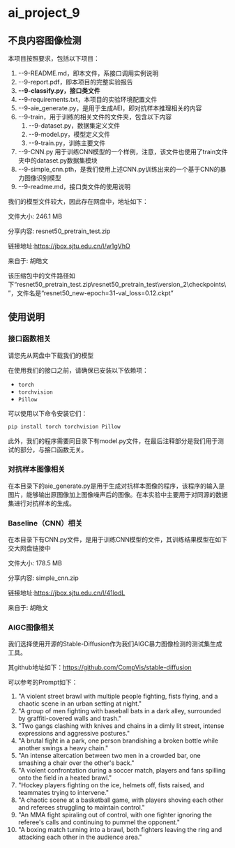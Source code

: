 # ai_project_9

## 不良内容图像检测

本项目按照要求，包括以下项目：

1. --9-README.md，即本文件，系接口调用实例说明
2. --9-report.pdf，即本项目的完整实验报告
3. **--9-classify.py，接口类文件**
4. --9-requirements.txt，本项目的实验环境配置文件
5. --9-aie_generate.py，是用于生成AEI，即对抗样本推理相关的内容
6. --9-train，用于训练的相关文件的文件夹，包含以下内容
   1. --9-dataset.py，数据集定义文件
   2. --9-model.py，模型定义文件
   3. --9-train.py，训练主要文件
7. --9-CNN.py 用于训练CNN模型的一个样例，注意，该文件也使用了train文件夹中的dataset.py数据集模块
8. --9-simple_cnn.pth，是我们使用上述CNN.py训练出来的一个基于CNN的暴力图像识别模型
9. --9-readme.md，接口类文件的使用说明

我们的模型文件较大，因此存在网盘中，地址如下：

文件大小: 246.1 MB

分享内容: resnet50_pretrain_test.zip 

链接地址:https://jbox.sjtu.edu.cn/l/w1gVhO   

来自于: 胡皓文  

该压缩包中的文件路径如下“resnet50_pretrain_test.zip\resnet50_pretrain_test\version_2\checkpoints\”，文件名是“resnet50_new-epoch=31-val_loss=0.12.ckpt”

## 使用说明

### 接口函数相关

请您先从网盘中下载我们的模型

在使用我们的接口之前，请确保已安装以下依赖项：

- `torch`
- `torchvision`
- `Pillow`

可以使用以下命令安装它们：

```bash
pip install torch torchvision Pillow
```

此外，我们的程序需要同目录下有model.py文件，在最后注释部分是我们用于测试的部分，与接口函数无关。

### 对抗样本图像相关

在本目录下的aie_generate.py是用于生成对抗样本图像的程序，该程序的输入是图片，能够输出原图像加上图像噪声后的图像。在本实验中主要用于对同源的数据集进行对抗样本的生成。

### Baseline（CNN）相关

在本目录下有CNN.py文件，是用于训练CNN模型的文件，其训练结果模型在如下交大网盘链接中

文件大小: 178.5 MB

分享内容: simple_cnn.zip 

链接地址:https://jbox.sjtu.edu.cn/l/41lodL   

来自于: 胡皓文  

### AIGC图像相关

我们选择使用开源的Stable-Diffusion作为我们AIGC暴力图像检测的测试集生成工具。

其github地址如下：https://github.com/CompVis/stable-diffusion

可以参考的Prompt如下：

1. "A violent street brawl with multiple people fighting, fists flying, and a chaotic scene in an urban setting at night."
2. "A group of men fighting with baseball bats in a dark alley, surrounded by graffiti-covered walls and trash."
3. "Two gangs clashing with knives and chains in a dimly lit street, intense expressions and aggressive postures."
4. "A brutal fight in a park, one person brandishing a broken bottle while another swings a heavy chain."
5. "An intense altercation between two men in a crowded bar, one smashing a chair over the other's back."
6. "A violent confrontation during a soccer match, players and fans spilling onto the field in a heated brawl."
7. "Hockey players fighting on the ice, helmets off, fists raised, and teammates trying to intervene."
8. "A chaotic scene at a basketball game, with players shoving each other and referees struggling to maintain control."
9. "An MMA fight spiraling out of control, with one fighter ignoring the referee's calls and continuing to pummel the opponent."
10. "A boxing match turning into a brawl, both fighters leaving the ring and attacking each other in the audience area."
